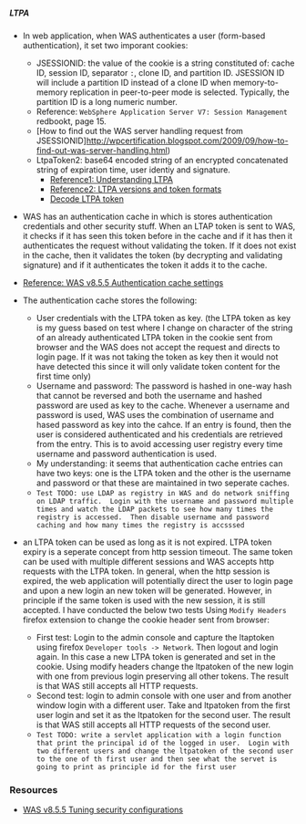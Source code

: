 ##### LTPA
* In web application, when WAS authenticates a user (form-based authentication), it set two imporant cookies:
  * JSESSIONID: the value of the cookie is a string constituted of: cache ID, session ID, separator `:`, clone ID, and partition ID. JSESSION ID will include a partition ID instead of a clone ID when memory-to-memory replication in peer-to-peer mode is selected. Typically, the partition ID is a long numeric number.  
   * Reference: `WebSphere Application Server V7: Session Management` redbookt, page 15.
   * [How to find out the WAS server handling request from JSESSIONID]http://wpcertification.blogspot.com/2009/09/how-to-find-out-was-server-handling.html)
  * LtpaToken2: base64 encoded string of an encrypted concatenated string of expiration time, user identiy and signature.
    * [Reference1: Understanding LTPA](http://www-01.ibm.com/support/knowledgecenter/SS9H2Y_5.0.0/com.ibm.dp.xs.doc/understandingltpa.htm)
    * [Reference2: LTPA versions and token formats](http://www-01.ibm.com/support/knowledgecenter/SS9H2Y_5.0.0/com.ibm.dp.xs.doc/understandingltpa02.htm%23ltpaversions)
    * [Decode LTPA token](http://wrschneider.blogspot.com/2011/10/quick-and-dirty-sso-with-ltpa.html)
* WAS has an authentication cache in which is stores authentication credentials and other security stuff.  When an LTAP token is sent to WAS, it checks if it has seen this token before in the cache and if it has then it authenticates the request without validating the token. If it does not exist in the cache, then it validates the token (by decrypting and validating signature) and if it authenticates the token it adds it to the cache.
 * [Reference: WAS v8.5.5 Authentication cache settings](http://www-01.ibm.com/support/knowledgecenter/SSAW57_8.5.5/com.ibm.websphere.nd.doc/ae/usec_sec_domains_cache.html?cp=SSAW57_8.5.5)
* The authentication cache stores the following:
  * User credentials with the LTPA token as key. (the LTPA token as key is my guess based on test where I change on character of the string of an already authenticated LTPA token in the cookie sent from browser and the WAS does not accept the request and directs to login page.  If it was not taking the token as key then it would not have detected this since it will only validate token content for the first time only)
  * Username and password: The password is hashed in one-way hash that cannot be reversed and both the username and hashed password are used as key to the cache.  Whenever a username and password is used, WAS uses the combination of username and hased password as key into the cahce.  If an entry is found, then the user is considered authenticated and his credentials are retrieved from the entry.  This is to avoid accessing user registry every time username and password authentication is used.
  * My understanding: it seems that authentication cache entries can have two keys: one is the LTPA token and the other is the username and password or that these are maintained in two seperate caches.
  * `Test TODO: use LDAP as registry in WAS and do network sniffing on LDAP traffic.  Login with the username and password multiple times and watch the LDAP packets to see how many times the registry is accessed.  Then disable username and password caching and how many times the registry is accsssed`

* an LTPA token can be used as long as it is not expired.  LTPA token expiry is a seperate concept from http session timeout.  The same token can be used with multiple different sessions and WAS accepts http requests with the LTPA token.  In general, when the http session is expired, the web application will potentially direct the user to login page and upon a new login an new token will be generated.  However, in principle if the same token is used with the new session, it is still accepted.  I have conducted the below two tests Using `Modify Headers` firefox extension to change the cookie header sent from browser:
  * First test: Login to the admin console and capture the ltaptoken using firefox `Developer tools -> Network`.  Then logout and login again.  In this case a new LTPA token is generated and set in the cookie. Using modify headers change the ltpatoken of the new login with one from previous login preserving all other tokens.  The result is that WAS still accepts all HTTP requests.
  * Second test: login to admin console with one user and from another window login with a different user.  Take and ltpatoken from the first user login and set it as the ltpatoken for the second user.  The result is that WAS still accepts all HTTP requests of the second user.
  * `Test TODO: write a servlet application with a login function that print the principal id of the logged in user.  Login with two different users and change the ltpatoken of the second user to the one of th first user and then see what the servet is going to print as principle id for the first user`


### Resources
* [WAS v8.5.5 Tuning security configurations](http://www-01.ibm.com/support/knowledgecenter/SSAW57_8.5.5/com.ibm.websphere.nd.doc/ae/tsec_tune.html?cp=SSAW57_8.5.5%2F1-12-2-9-0&lang=en)
